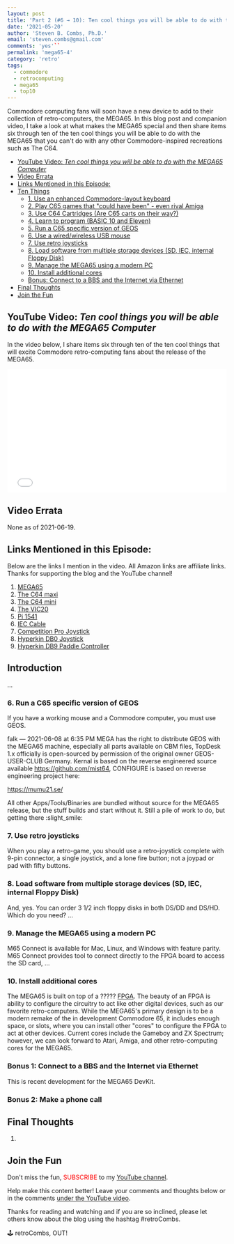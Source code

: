 ```yaml
---
layout: post
title: 'Part 2 (#6 → 10): Ten cool things you will be able to do with the MEGA65 Computer'
date: '2021-05-20'
author: 'Steven B. Combs, Ph.D.'
email: 'steven.combs@gmail.com'
comments: 'yes'``
permalink: 'mega65-4'
category: 'retro'
tags:
  - commodore
  - retrocomputing
  - mega65
  - top10
---
```


Commodore computing fans will soon have a new device to add to their collection of retro-computers, the MEGA65. In this blog post and companion video, I take a look at what makes the MEGA65 special and then share items six through ten of the ten cool things you will be able to do with the MEGA65 that you can't do with any other Commodore-inspired recreations such as The C64.

<!-- TOC -->
- [YouTube Video: _‌Ten cool things you will be able to do with the MEGA65 Computer_](#youtube-video-_‌ten-cool-things-you-will-be-able-to-do-with-the-mega65-computer_)
- [Video Errata](#video-errata)
- [Links Mentioned in this Episode:](#links-mentioned-in-this-episode)
- [Ten Things](#ten-things)
  - [1. Use an enhanced Commodore-layout keyboard](#1-use-an-enhanced-commodore-layout-keyboard)
  - [2. Play C65 games that "could have been" - even rival Amiga](#2-play-c65-games-that-could-have-been---even-rival-amiga)
  - [3. Use C64 Cartridges (Are C65 carts on their way?)](#3-use-c64-cartridges-are-c65-carts-on-their-way)
  - [4. Learn to program (BASIC 10 and Eleven)](#4-learn-to-program-basic-10-and-eleven)
  - [5. Run a C65 specific version of GEOS](#5-run-a-c65-specific-version-of-geos)
  - [6. Use a wired/wireless USB mouse](#6-use-a-wiredwireless-usb-mouse)
  - [7. Use retro joysticks](#7-use-retro-joysticks)
  - [8. Load software from multiple storage devices (SD, IEC, internal Floppy Disk)](#8-load-software-from-multiple-storage-devices-sd-iec-internal-floppy-disk)
  - [9. Manage the MEGA65 using a modern PC](#9-manage-the-mega65-using-a-modern-pc)
  - [10. Install additional cores](#10-install-additional-cores)
  - [Bonus: Connect to a BBS and the Internet via Ethernet](#bonus-connect-to-a-bbs-and-the-internet-via-ethernet)
- [Final Thoughts](#final-thoughts)
- [Join the Fun](#join-the-fun)

<!-- /TOC -->

## YouTube Video: _‌Ten cool things you will be able to do with the MEGA65 Computer_

In the video below, I share items six through ten of the ten cool things that will excite Commodore retro-computing fans about the release of the MEGA65.

<div style="position:relative;padding-top:56.25%;"><p><iframe src="link" frameborder="0" allowfullscreen="true" mozallowfullscreen="true" webkitallowfullscreen="true" style="position:absolute;top:0;left:0;width:100%;height:100%;"></iframe></p></div>

## Video Errata

None as of 2021-06-19.

## Links Mentioned in this Episode:

Below are the links I mention in the video. All Amazon links are affiliate links. Thanks for supporting the blog and the YouTube channel!

1. [MEGA65](https://mega65.org/)
2. [The C64 maxi](https://amzn.to/35o84CF)
3. [The C64 mini](https://amzn.to/35kudC5)
4. [The VIC20](https://retrogames.biz/thevic20)
5. [Pi 1541](https://www.stevencombs.com/pi1541)
6. [IEC Cable](https://amzn.to/3vl2N9I)
7. [Competition Pro Joystick](https://retromash.com/galleries/competition-pro/)
8. [Hyperkin DB0 Joystick](https://amzn.to/35iMfom)
9. [Hyperkin DB9 Paddle Controller](https://amzn.to/2RT6Uw4)

## Introduction

…

### 6. Run a C65 specific version of GEOS

If you have a working mouse and a Commodore computer, you must use GEOS.

falk — 2021-06-08 at 6:35 PM
MEGA has the right to distribute GEOS with the MEGA65 machine, especially all parts available on CBM files, TopDesk 1.x officially is open-sourced by permission of the original owner GEOS-USER-CLUB Germany. Kernal is based on the reverse engineered source available <https://github.com/mist64>, CONFIGURE is based on reverse engineering project here:

<https://mumu21.se/>

All other Apps/Tools/Binaries are bundled without source for the MEGA65 release, but the stuff builds and start without it.
Still a pile of work to do, but getting there :slight_smile:


### 7. Use retro joysticks

When you play a retro-game, you should use a retro-joystick complete with 9-pin connector, a single joystick, and a lone fire button; not a joypad or pad with fifty buttons.

### 8. Load software from multiple storage devices (SD, IEC, internal Floppy Disk)

And, yes. You can order 3 1/2 inch floppy disks in both DS/DD and DS/HD. Which do you need? ...

### 9. Manage the MEGA65 using a modern PC

M65 Connect is available for Mac, Linux, and Windows with feature parity. M65 Connect provides tool to connect directly to the FPGA board to access the SD card, …

### 10. Install additional cores

The MEGA65 is built on top of a ????? [FPGA](https://en.wikipedia.org/wiki/Field-programmable_gate_array). The beauty of an FPGA is ability to configure the circuitry to act like other digital devices, such as our favorite retro-computers. While the MEGA65's primary design is to be a modern remake of the in development Commodore 65, it includes enough space, or slots, where you can install other "cores" to configure the FPGA to act at other devices. Current cores include the Gameboy and ZX Spectrum; however, we can look forward to Atari, Amiga, and other retro-computing cores for the MEGA65.

### Bonus 1: Connect to a BBS and the Internet via Ethernet

This is recent development for the MEGA65 DevKit.

### Bonus 2: Make a phone call

## Final Thoughts

1.

## Join the Fun

Don't miss the fun, <font color="red">SUBSCRIBE</font> to my [YouTube channel](https://www.youtube.com/stevencombs).

Help make this content better! Leave your comments and thoughts below or in the comments [under the YouTube video](link).

Thanks for reading and watching and if you are so inclined, please let others know about the blog using the hashtag #retroCombs.

🕹️ retroCombs, OUT!


<!--

1. Use an enhanced Commodore-layout keyboard
2. Play C65 games that "could have been" - even rival Amiga
3. Use C64 Cartridges (Are C65 carts on their way?)
4. Learn to program (BASIC 10 and Eleven)
5. Run a C65 specific version of GEOS
6. Use a wired/wireless USB mouse
7. Use retro joysticks
8. Load software from multiple storage devices (SD, IEC, internal Floppy Disk)
9. Manage the MEGA65 using a modern PC
10. Install additional cores

  Bonus: Connect to a BBS and the Internet via Ethernet

-->
